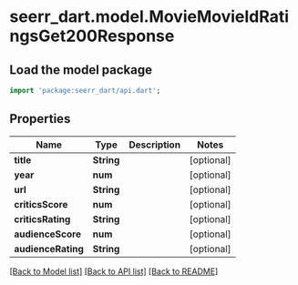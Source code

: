 # seerr_dart.model.MovieMovieIdRatingsGet200Response

## Load the model package
```dart
import 'package:seerr_dart/api.dart';
```

## Properties
Name | Type | Description | Notes
------------ | ------------- | ------------- | -------------
**title** | **String** |  | [optional] 
**year** | **num** |  | [optional] 
**url** | **String** |  | [optional] 
**criticsScore** | **num** |  | [optional] 
**criticsRating** | **String** |  | [optional] 
**audienceScore** | **num** |  | [optional] 
**audienceRating** | **String** |  | [optional] 

[[Back to Model list]](../README.md#documentation-for-models) [[Back to API list]](../README.md#documentation-for-api-endpoints) [[Back to README]](../README.md)


